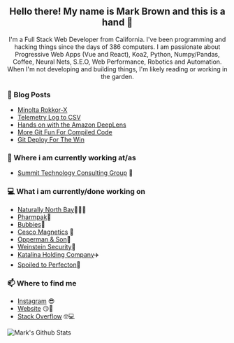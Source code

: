 <h2 align="center">Hello there! My name is Mark Brown and this is a hand 👋 </h2>
<p align="center">I'm a Full Stack Web Developer from California. I've been programming and hacking things since the days of 386 computers.
I am passionate about Progressive Web Apps (Vue and React), Koa2, Python, Numpy/Pandas, Coffee, Neural Nets, S.E.O, Web Performance, Robotics and Automation.
When I'm not developing and building things, I'm likely reading or working in the garden.</p>


### 📰 Blog Posts
<!-- BLOG-POST-LIST:START -->
- [Minolta Rokkor-X](https://blog.markbrown.space/entry/minolta-rokkor-x)
- [Telemetry Log to CSV](https://blog.markbrown.space/entry/telemetry-log-to-csv)
- [Hands on with the Amazon DeepLens](https://blog.markbrown.space/entry/hands-on-with-the-amazon-deeplens)
- [More Git Fun For Compiled Code](https://blog.markbrown.space/entry/more-git-fun-for-compiled-code)
- [Git Deploy For The Win](https://blog.markbrown.space/entry/git-deploy-for-the-win)
<!-- BLOG-POST-LIST:END -->

### 💼 Where i am currently working at/as
- [Summit Technology Consulting Group](https://thesummitgrp.com/) 💼 

### 💻 What i am currently/done working on
- [Naturally North Bay](https://naturallynorthbay.org)🥦🍇🌊
- [Pharmpak](https://pharmpakinc.com/)💊
- [Bubbies](https://bubbies.com)🥬
- [Cesco Magnetics](https://cescomagnetics.com/) 🧲
- [Opperman & Son](https://oppermansales.com/)🚛
- [Weinstein Security](http://web.archive.org/web/20201201082536/https://www.weinsteinsecurity.com/)👮
- [Katalina Holding Company](https://katalinaholdingcompany.com/)✈️
- [Spoiled to Perfecton](https://spoiledtoperfection.com/)🥒


### 📫 Where to find me
- [Instagram](https://instagram.com/iammarkbrown) 😎
- [Website](https://markbrown.space) 😏🔗
- [Stack Overflow](https://stackoverflow.com/users/2673694/mark-brown) 🤓💻

![Mark's Github Stats](https://github-readme-stats.vercel.app/api?username=markwbrown&show_icons=true&theme=radical)
